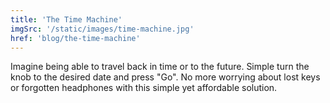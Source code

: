 ```yaml
---
title: 'The Time Machine'
imgSrc: '/static/images/time-machine.jpg'
href: 'blog/the-time-machine'
---
```


Imagine being able to travel back in time or to the future. Simple turn the knob to the desired date and press "Go". No more worrying about lost keys or forgotten headphones with this simple yet affordable solution.
